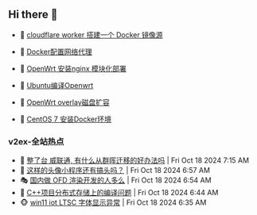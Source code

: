 ## Hi there 👋

<!--
**dkyg666/dkyg666** is a ✨ _special_ ✨ repository because its `README.md` (this file) appears on your GitHub profile.

Here are some ideas to get you started:

- 🔭 I’m currently working on ...
- 🌱 I’m currently learning ...
- 👯 I’m looking to collaborate on ...
- 🤔 I’m looking for help with ...
- 💬 Ask me about ...
- 📫 How to reach me: ...
- 😄 Pronouns: ...
- ⚡ Fun fact: ...
-->

<!-- BLOG-POST-LIST:START -->
- 🦩 [cloudflare worker 搭建一个 Docker 镜像源](http://blog.1996099.xyz/archives/cloudflare-worker-da-jian-yi-ge-docker-jing-xiang-zhan) 

- 🚦 [Docker配置网络代理](http://blog.1996099.xyz/archives/dockerpei-zhi-wang-luo-dai-li) 

- 🫶 [OpenWrt 安装nginx 模块化部署](http://blog.1996099.xyz/archives/openwrt-an-zhuang-nginx-mo-kuai-hua-bu-shu) 

- 🦄 [Ubuntu编译Openwrt](http://blog.1996099.xyz/archives/ubuntuzi-bian-yi-openwrt) 

- 🐻 [OpenWrt overlay磁盘扩容](http://blog.1996099.xyz/archives/openwrt-overlay) 

- 🤖 [CentOS 7 安装Docker环境](http://blog.1996099.xyz/archives/centos-docker) 
<!-- BLOG-POST-LIST:END -->

### v2ex-全站热点
<!-- v2ex:START -->
- 🥸 [整了台 威联通, 有什么从群晖迁移的好办法吗](https://www.v2ex.com/t/1081529#reply0) | Fri Oct 18 2024 7:15 AM
- 🤗 [这样的头像小程序还有搞头吗？](https://www.v2ex.com/t/1081522#reply1) | Fri Oct 18 2024 6:57 AM
- 🎭 [国内做 OFD 渲染开发的人多么](https://www.v2ex.com/t/1081521#reply0) | Fri Oct 18 2024 6:54 AM
- 🥷 [C++项目分布式存储上的编译问题](https://www.v2ex.com/t/1081515#reply0) | Fri Oct 18 2024 6:44 AM
- 🐵 [win11 iot LTSC 字体显示异常](https://www.v2ex.com/t/1081509#reply1) | Fri Oct 18 2024 6:35 AM<!-- v2ex:END -->

